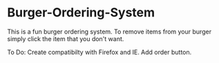 # Burger-Ordering-System

This is a fun burger ordering system. To remove items from your burger simply click the item that you don't want.

To Do:
  Create compatibilty with Firefox and IE.
  Add order button.

